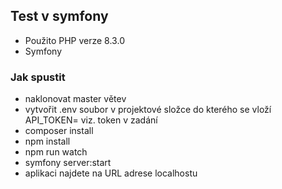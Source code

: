 ## Test v symfony
- Použito PHP verze 8.3.0
- Symfony

### Jak spustit
- naklonovat master větev
- vytvořit .env soubor v projektové složce do kterého se vloží API_TOKEN=<token> viz. token v zadání
- composer install
- npm install
- npm run watch
- symfony server:start
- aplikaci najdete na URL adrese localhostu

